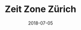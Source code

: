 ﻿---
title:          "Zeit Zone Zürich"
date:           "2018-07-05"
draft:          false
robotsExclude:  true
forceNowrap:    false
---
